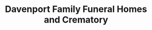 ---
title: "Davenport Family Funeral Homes and Crematory"
url: /lake-zurich/davenport-family-funeral-homes-and-crematory/
shop: Bestattungen
---